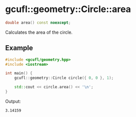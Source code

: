 # gcufl::geometry::Circle::area
```cpp
double area() const noexcept;
```
Calculates the area of the circle.
## Example
```cpp
#include <gcufl/geometry.hpp>
#include <iostream>

int main() {
	gcufl::geometry::Circle circle({ 0, 0 }, 1);

	std::cout << circle.area() << '\n';
}
```
Output:
```
3.14159
```
